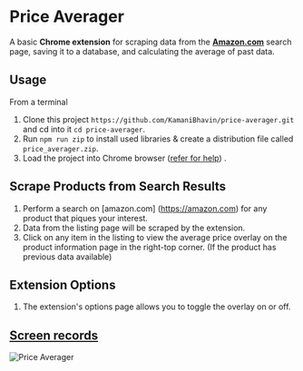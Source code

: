 # Price Averager

A basic **Chrome extension** for scraping data from the **[Amazon.com](https://amazon.com)** search page, saving it to a
database, and calculating the average of past data.

## Usage

From a terminal

1. Clone this project  `https://github.com/KamaniBhavin/price-averager.git` and cd into it `cd price-averager`.
2. Run `npm run zip` to install used libraries & create a distribution file called `price_averager.zip`.
3. Load the project into Chrome
   browser ([refer for help](https://developer.chrome.com/docs/extensions/mv3/getstarted/development-basics/#load-unpacked))
   .

## Scrape Products from Search Results

1. Perform a search on [amazon.com] (https://amazon.com) for any product that piques your interest.
2. Data from the listing page will be scraped by the extension.
3. Click on any item in the listing to view the average
   price overlay on the product information page in the right-top corner.
   (If the product has previous data available)

## Extension Options

1. The extension's options page allows you to toggle the overlay on or off.

## [Screen records](https://www.loom.com/share/a75efcacfbf246bc8402f090b29c12b3)

![Price Averager](https://user-images.githubusercontent.com/46283833/198567477-f98bc753-245d-422a-83db-cc1abe1f56f4.gif)
